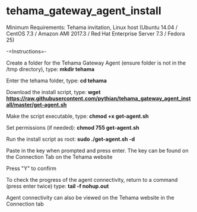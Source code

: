 # tehama_gateway_agent_install

Minimum Requirements:  Tehama invitation, Linux host (Ubuntu 14.04  / CentOS 7.3 / Amazon AMI 2017.3 / Red Hat Enterprise Server 7.3 / Fedora 25)

-=Instructions=-

Create a folder for the Tehama Gateway Agent (ensure folder is not in the /tmp directory), type:   <b>mkdir tehama</b>

Enter the tehama folder, type:   <b>cd tehama</b>

Download the install script, type:   <b>wget https://raw.githubusercontent.com/pythian/tehama_gateway_agent_install/master/get-agent.sh</b>

Make the script executable, type:   <b>chmod +x get-agent.sh</b>

Set permissions (if needed):   <b>chmod 755 get-agent.sh</b>

Run the install script as root:   <b>sudo ./get-agent.sh -d</b>

Paste in the key when prompted and press enter.  The key can be found on the Connection Tab on the Tehama website

Press "Y" to confirm

To check the progress of the agent connectivity, return to a command (press enter twice) type:   <b>tail -f nohup.out</b>

Agent connectivity can also be viewed on the Tehama website in the Connection tab
